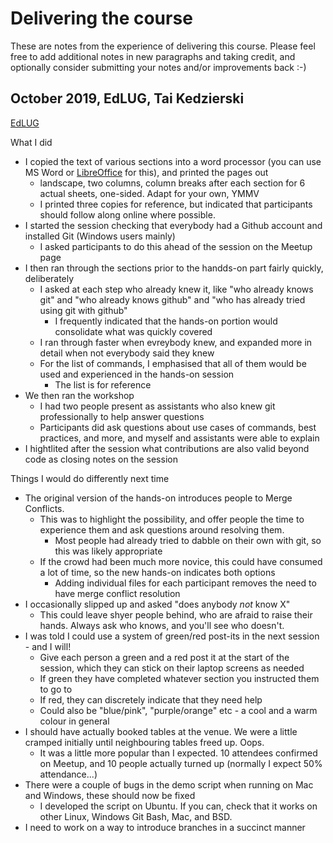 # Delivering the course

These are notes from the experience of delivering this course. Please feel free to add additional notes in new paragraphs and taking credit, and optionally consider submitting your notes and/or improvements back :-)

## October 2019, EdLUG, Tai Kedzierski

[EdLUG](https://edlug.gitlab.io)

What I did

* I copied the text of various sections into a word processor (you can use MS Word or [LibreOffice][libreoffice] for this), and printed the pages out
    * landscape, two columns, column breaks after each section for 6 actual sheets, one-sided. Adapt for your own, YMMV
    * I printed three copies for reference, but indicated that participants should follow along online where possible.
* I started the session checking that everybody had a Github account and installed Git (Windows users mainly)
    * I asked participants to do this ahead of the session on the Meetup page
* I then ran through the sections prior to the handds-on part fairly quickly, deliberately
    * I asked at each step who already knew it, like "who already knows git" and "who already knows github" and "who has already tried using git with github"
        * I frequently indicated that the hands-on portion would consolidate what was quickly covered
    * I ran through faster when evreybody knew, and expanded more in detail when not everybody said they knew
    * For the list of commands, I emphasised that all of them would be used and experienced in the hands-on session
        * The list is for reference
* We then ran the workshop
    * I had two people present as assistants who also knew git professionally to help answer questions
    * Participants did ask questions about use cases of commands, best practices, and more, and myself and assistants were able to explain
* I hightlited after the session what contributions are also valid beyond code as closing notes on the session

Things I would do differently next time

* The original version of the hands-on introduces people to Merge Conflicts.
    * This was to highlight the possibility, and offer people the time to experience them and ask questions around resolving them.
        * Most people had already tried to dabble on their own with git, so this was likely appropriate
    * If the crowd had been much more novice, this could have consumed a lot of time, so the new hands-on indicates both options
        * Adding individual files for each participant removes the need to have merge conflict resolution
* I occasionally slipped up and asked "does anybody _not_ know X"
    * This could leave shyer people behind, who are afraid to raise their hands. Always ask who knows, and you'll see who doesn't.
* I was told I could use a system of green/red post-its in the next session - and I will!
    * Give each person a green and a red post it at the start of the session, which they can stick on their laptop screens as needed
    * If green they have completed whatever section you instructed them to go to
    * If red, they can discretely indicate that they need help
    * Could also be "blue/pink", "purple/orange" etc - a cool and a warm colour in general
* I should have actually booked tables at the venue. We were a little cramped initially until neighbouring tables freed up. Oops.
    * It was a little more popular than I expected. 10 attendees confirmed on Meetup, and 10 people actually turned up (normally I expect 50% attendance...)
* There were a couple of bugs in the demo script when running on Mac and Windows, these should now be fixed
    * I developed the script on Ubuntu. If you can, check that it works on other Linux, Windows Git Bash, Mac, and BSD.
* I need to work on a way to introduce branches in a succinct manner

[libreoffice]: https://www.libreoffice.org/
